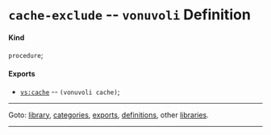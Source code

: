 

<a id='definition__vonuvoli__cache-exclude'></a>

# `cache-exclude` -- `vonuvoli` Definition


<a id='definition__vonuvoli__cache-exclude__kind'></a>

#### Kind

`procedure`;


<a id='definition__vonuvoli__cache-exclude__exports'></a>

#### Exports

 * [`vs:cache`](../../vonuvoli/exports/vs_3a_cache.md#export__vonuvoli__vs_3a_cache) -- `(vonuvoli cache)`;

----

Goto: [library](../../vonuvoli/_index.md#library__vonuvoli), [categories](../../vonuvoli/categories/_index.md#toc__vonuvoli__categories), [exports](../../vonuvoli/exports/_index.md#toc__vonuvoli__exports), [definitions](../../vonuvoli/definitions/_index.md#toc__vonuvoli__definitions), other [libraries](../../_libraries.md#toc__libraries).

----

